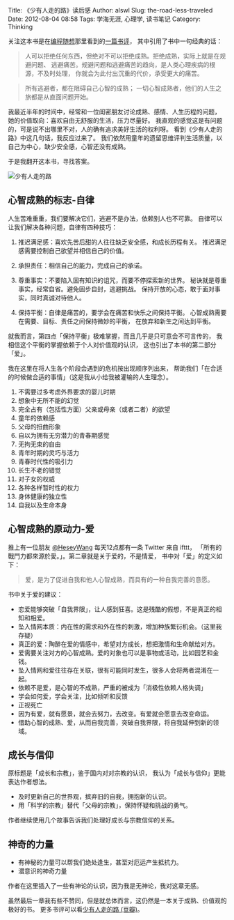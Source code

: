 Title: 《少有人走的路》读后感
Author: alswl
Slug: the-road-less-traveled
Date: 2012-08-04 08:58
Tags: 学海无涯, 心理学, 读书笔记
Category: Thinking


关注这本书是在[编程随想][pt]那里看到的[一篇书评][pt-review]，
其中引用了书中一句经典的话：

> 人可以拒绝任何东西，但绝对不可以拒绝成熟。拒绝成熟，实际上就是在规避问题、
> 逃避痛苦。规避问题和逃避痛苦的趋向，是人类心理疾病的根源，不及时处理，
> 你就会为此付出沉重的代价，承受更大的痛苦。

> 所有逃避者，都在阻碍自己心智的成熟；
> 一切心智成熟者，他们的人生之旅都是从直面问题开始。

<!-- more -->

我最近半年的时间中，经常和一位闺密朋友讨论成熟、感情、人生历程的问题，
她的价值取向：喜欢自由无舒服的生活，压力尽量好。
我直观的感觉这是有问题的，可是说不出哪里不对，人的确有追求美好生活的权利呀。
看到《少有人走的路》中这几句话，我反应过来了。
我们依然用童年的遗留思维评判生活质量，以自己为中心，缺少安全感，心智还没有成熟。

于是我翻开这本书，寻找答案。

![少有人走的路](https://4ocf5n.dijingchao.com/upload_dropbox/201208/s2144391.jpg)

## 心智成熟的标志-自律 ##

人生苦难重重，我们要解决它们，逃避不是办法，依赖别人也不可靠。
自律可以让我们解决各种问题，自律有四种技巧：

1. 推迟满足感：喜欢先苦后甜的人往往缺乏安全感，和成长历程有关。
推迟满足感需要控制自己欲望并相信自己的价值。

1. 承担责任：相信自己的能力，完成自己的承诺。

1. 尊重事实：不要陷入固有知识的诅咒，而要不停探索新的世界。
秘诀就是尊重事实，经常自省。避免固步自封，逃避挑战。
保持开放的心态，敢于面对事实，同时真诚对待他人。

1. 保持平衡：自律是痛苦的，要学会在痛苦和快乐之间保持平衡。
心智成熟需要在需要、目标、责任之间保持微妙的平衡，
在放弃和新生之间达到平衡。

就我而言，第四点「保持平衡」极难掌握，而且几乎是只可意会不可言传的，
我相信这个平衡的掌握依赖于个人对价值观的认识，
这也引出了本书的第二部分「爱」。

我在这里在将人生各个阶段会遇到的危机按出现顺序列出来，
帮助我们「在合适的时候做合适的事情」（这是我从小给我被灌输的人生理念）。

1. 不需要过多考虑外界要求的婴儿时期
1. 想象中无所不能的幻觉
1. 完全占有（包括性方面）父亲或母亲（或者二者）的欲望
1. 童年的依赖感
1. 父母的扭曲形象
1. 自以为拥有无穷潜力的青春期感觉
1. 无拘无束的自由
1. 青年时期的灵巧与活力
1. 青春时代性的吸引力
1. 长生不老的错觉
1. 对子女的权威
1. 各种各样暂时性的权力
1. 身体健康的独立性
1. 自我以及生命本身

## 心智成熟的原动力-爱 ##

推上有一位朋友 [@HeseyWang][@HeseyWang] 每天12点都有一条 Twitter 来自 ifttt，
「所有的戰鬥力都來源於愛。」。第二章就是关于爱的，不是情爱，
书中对「爱」的定义如下：

> 爱，是为了促进自我和他人心智成熟，而具有的一种自我完善的意愿。

书中关于爱的建议：

* 恋爱能够突破「自我界限」，让人感到狂喜。这是残酷的假想，不是真正的相知和相爱。
* 坠入情网本质：内在性的需求和外在性的刺激，增加种族繁衍机会。（这里我存疑）
* 真正的爱：陶醉在爱的情感中，希望对方成长，想把激情和生命献给对方。
* 爱需要关注对方的心智成熟。爱的对象也可以是事物或活动，比如园艺和金钱。
* 坠入情网和爱往往存在关联，很有可能同时发生，很多人会将两者混淆在一起。
* 依赖不是爱，是心智的不成熟，严重的被成为「消极性依赖人格失调」
* 学会如何爱，学会关注，比如倾听和反馈
* 正视死亡
* 因为有爱，就有愿景，就会去努力，去改变。有爱就会愿意去改变命运。
* 借助心智的成熟、爱，从而自我完善，突破自我界限，将自我延伸到新的领域。

## 成长与信仰 ##

原标题是「成长和宗教」，鉴于国内对对宗教的认识，
我认为「成长与信仰」更能表达作者想法。

* 及时更新自己的世界观，摈弃旧的自我，拥抱新的认识。
* 用「科学的宗教」替代「父母的宗教」，保持怀疑和挑战的勇气。

作者继续使用几个故事告诉我们处理好成长与宗教信仰的关系。

## 神奇的力量 ##

* 有神秘的力量可以帮我们绝处逢生，甚至对厄运产生抵抗力。
* 潜意识的神奇力量

作者在这里插入了一些有神论的认识，因为我是无神论，我对这章无感。

虽然最后一章我有些不赞同，但是就总体而言，这仍然是一本关于成熟、价值观的极好的书。
更多书评可以看[少有人走的路 (豆瓣)][douban]。

[pt]: http://program-think.blogspot.com/
[pt-review]: http://program-think.blogspot.com/2012/06/book-review-road-less-traveled.html
[@HeseyWang]: https://twitter.com/HeseyWang
[douban]: http://book.douban.com/subject/1775691/

